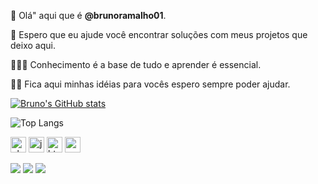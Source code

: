 👋 Olá" aqui que é **@brunoramalho01**.
 
 👀 Espero que eu ajude você encontrar soluções com meus projetos que deixo aqui.
 
 👨🏻‍💻 Conhecimento é a base de tudo e aprender é essencial.
 
 🖖🏻 Fica aqui minhas idéias para vocês espero sempre poder ajudar.

[![Bruno's GitHub stats](https://github-readme-stats.vercel.app/api?username=brunoramalho01)](https://github.com/brunoramalho01/github-readme-stats)

![Top Langs](https://github-readme-stats.vercel.app/api/top-langs/?username=brunoramalho01&layout=compact)

<img src="https://cdn.jsdelivr.net/gh/devicons/devicon/icons/php/php-original.svg" alt="php" width="25" height="25" /> <img src="https://cdn.jsdelivr.net/gh/devicons/devicon/icons/javascript/javascript-original.svg" alt="javascript" width="25" height="25"/>  <img src="https://cdn.jsdelivr.net/gh/devicons/devicon/icons/html5/html5-original.svg" alt="html5" width="25" height="25"/> <img src="https://cdn.jsdelivr.net/gh/devicons/devicon/icons/css3/css3-original.svg" alt="css3" width="25" height="25"/>

<a href="mailto:brunoramalho01@gmail.com"><img src="https://img.shields.io/badge/Gmail-D14836?style=for-the-badge&logo=gmail&logoColor=white" target="_blank" /></a> <a href="https://www.instagram.com/bramalho001/"><img src="https://img.shields.io/badge/Instagram-E4405F?style=for-the-badge&logo=instagram&logoColor=white" target="_blank" /></a> <a href="https://www.linkedin.com/in/bruno-ramalho-1424611a5/"> <img src="https://img.shields.io/badge/LinkedIn-0077B5?style=for-the-badge&logo=linkedin&logoColor=white"/></a>
    
